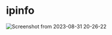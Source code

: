 # ipinfo
![Screenshot from 2023-08-31 20-26-22](https://github.com/kviraj572/ipinfo/assets/128163957/0609cdda-905a-4f82-a5eb-5333fdb5637e)
